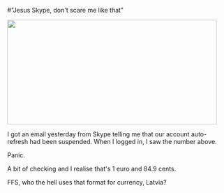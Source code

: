 #"Jesus Skype, don't scare me like that"

<a href="http://conoroneill.net/wp-content/uploads/2012/04/skype.png"><img class="alignnone size-full wp-image-664" title="skype" src="http://conoroneill.net/wp-content/uploads/2012/04/skype.png" alt="" width="480" height="239" /></a>

I got an email yesterday from Skype telling me that our account auto-refresh had been suspended. When I logged in, I saw the number above.

Panic.

A bit of checking and I realise that's 1 euro and 84.9 cents.

FFS, who the hell uses that format for currency, Latvia?